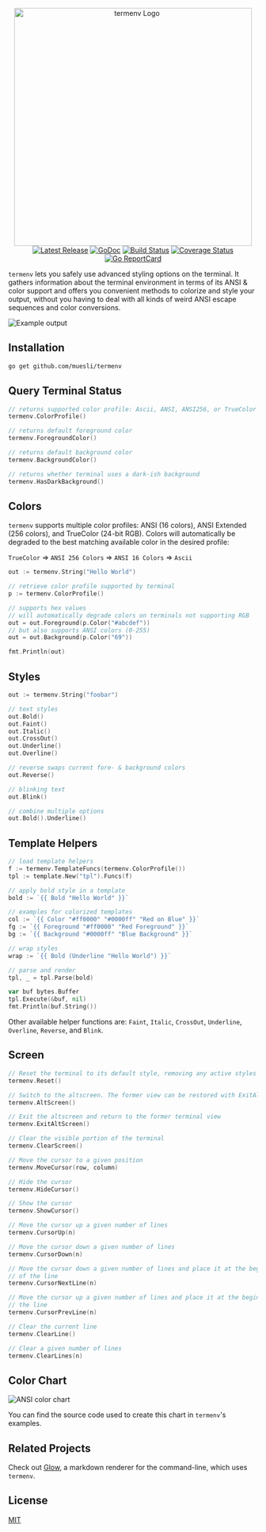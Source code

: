 <p align="center">
    <img src="https://stuff.charm.sh/termenv.png" width="480" alt="termenv Logo">
    <br />
    <a href="https://github.com/muesli/termenv/releases"><img src="https://img.shields.io/github/release/muesli/termenv.svg" alt="Latest Release"></a>
    <a href="https://godoc.org/github.com/muesli/termenv"><img src="https://godoc.org/github.com/golang/gddo?status.svg" alt="GoDoc"></a>
    <a href="https://github.com/muesli/termenv/actions"><img src="https://github.com/muesli/termenv/workflows/build/badge.svg" alt="Build Status"></a>
    <a href="https://coveralls.io/github/muesli/termenv?branch=master"><img src="https://coveralls.io/repos/github/muesli/termenv/badge.svg?branch=master" alt="Coverage Status"></a>
    <a href="http://goreportcard.com/report/muesli/termenv"><img src="http://goreportcard.com/badge/muesli/termenv" alt="Go ReportCard"></a>
</p>

`termenv` lets you safely use advanced styling options on the terminal. It
gathers information about the terminal environment in terms of its ANSI & color
support and offers you convenient methods to colorize and style your output,
without you having to deal with all kinds of weird ANSI escape sequences and
color conversions.

![Example output](https://github.com/muesli/termenv/raw/master/examples/hello-world/hello-world.png)

## Installation

```bash
go get github.com/muesli/termenv
```

## Query Terminal Status

```go
// returns supported color profile: Ascii, ANSI, ANSI256, or TrueColor
termenv.ColorProfile()

// returns default foreground color
termenv.ForegroundColor()

// returns default background color
termenv.BackgroundColor()

// returns whether terminal uses a dark-ish background
termenv.HasDarkBackground()
```

## Colors

`termenv` supports multiple color profiles: ANSI (16 colors), ANSI Extended
(256 colors), and TrueColor (24-bit RGB). Colors will automatically be degraded
to the best matching available color in the desired profile:

`TrueColor` => `ANSI 256 Colors` => `ANSI 16 Colors` => `Ascii`

```go
out := termenv.String("Hello World")

// retrieve color profile supported by terminal
p := termenv.ColorProfile()

// supports hex values
// will automatically degrade colors on terminals not supporting RGB
out = out.Foreground(p.Color("#abcdef"))
// but also supports ANSI colors (0-255)
out = out.Background(p.Color("69"))

fmt.Println(out)
```

## Styles

```go
out := termenv.String("foobar")

// text styles
out.Bold()
out.Faint()
out.Italic()
out.CrossOut()
out.Underline()
out.Overline()

// reverse swaps current fore- & background colors
out.Reverse()

// blinking text
out.Blink()

// combine multiple options
out.Bold().Underline()
```

## Template Helpers

```go
// load template helpers
f := termenv.TemplateFuncs(termenv.ColorProfile())
tpl := template.New("tpl").Funcs(f)

// apply bold style in a template
bold := `{{ Bold "Hello World" }}`

// examples for colorized templates
col := `{{ Color "#ff0000" "#0000ff" "Red on Blue" }}`
fg := `{{ Foreground "#ff0000" "Red Foreground" }}`
bg := `{{ Background "#0000ff" "Blue Background" }}`

// wrap styles
wrap := `{{ Bold (Underline "Hello World") }}`

// parse and render
tpl, _ = tpl.Parse(bold)

var buf bytes.Buffer
tpl.Execute(&buf, nil)
fmt.Println(buf.String())
```

Other available helper functions are: `Faint`, `Italic`, `CrossOut`,
`Underline`, `Overline`, `Reverse`, and `Blink`.

## Screen

```go
// Reset the terminal to its default style, removing any active styles
termenv.Reset()

// Switch to the altscreen. The former view can be restored with ExitAltScreen()
termenv.AltScreen()

// Exit the altscreen and return to the former terminal view
termenv.ExitAltScreen()

// Clear the visible portion of the terminal
termenv.ClearScreen()

// Move the cursor to a given position
termenv.MoveCursor(row, column)

// Hide the cursor
termenv.HideCursor()

// Show the cursor
termenv.ShowCursor()

// Move the cursor up a given number of lines
termenv.CursorUp(n)

// Move the cursor down a given number of lines
termenv.CursorDown(n)

// Move the cursor down a given number of lines and place it at the beginning
// of the line
termenv.CursorNextLine(n)

// Move the cursor up a given number of lines and place it at the beginning of
// the line
termenv.CursorPrevLine(n)

// Clear the current line
termenv.ClearLine()

// Clear a given number of lines
termenv.ClearLines(n)
```

## Color Chart

![ANSI color chart](https://github.com/muesli/termenv/raw/master/examples/color-chart/color-chart.png)

You can find the source code used to create this chart in `termenv`'s examples.

## Related Projects

Check out [Glow](https://github.com/charmbracelet/glow), a markdown renderer for
the command-line, which uses `termenv`.

## License

[MIT](https://github.com/muesli/termenv/raw/master/LICENSE)
